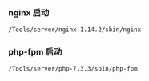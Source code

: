 ### nginx 启动

```bash
/Tools/server/nginx-1.14.2/sbin/nginx
```

### php-fpm 启动

```bash
/Tools/server/php-7.3.3/sbin/php-fpm
```
